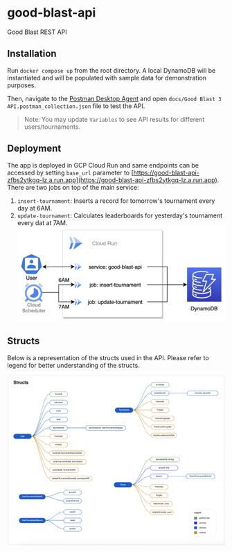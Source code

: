 # good-blast-api
Good Blast REST API

## Installation

Run `docker compose up` from the root directory. A local DynamoDB will be instantiated and will be populated with sample data for demonstration purposes.

Then, navigate to the [Postman Desktop Agent](https://www.postman.com/downloads/postman-agent/) and open `docs/Good Blast 3 API.postman_collection.json` file to test the API.

> Note: You may update `Variables` to see API results for different users/tournaments. 

## Deployment
The app is deployed in GCP Cloud Run and same endpoints can be accessed by setting `base_url` parameter to [https://good-blast-api-zfbs2ytkgq-lz.a.run.app](https://good-blast-api-zfbs2ytkgq-lz.a.run.app).
There are two jobs on top of the main service:
1. `insert-tournament`: Inserts a record for tomorrow's tournament every day at 6AM.
2. `update-tournament`: Calculates leaderboards for yesterday's tournament every dat at 7AM.
![Deployment](/docs/img/deployment.png)

## Structs
Below is a representation of the structs used in the API. Please refer to legend for better understanding of the structs.

![Structs](/docs/img/structs.png)

